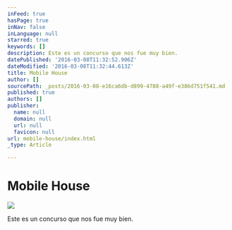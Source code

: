 ```yaml
---
inFeed: true
hasPage: true
inNav: false
inLanguage: null
starred: true
keywords: []
description: Este es un concurso que nos fue muy bien.
datePublished: '2016-03-08T11:32:52.906Z'
dateModified: '2016-03-08T11:32:44.613Z'
title: Mobile House
author: []
sourcePath: _posts/2016-03-08-e16ca6db-d899-4788-a49f-e386d751f541.md
published: true
authors: []
publisher:
  name: null
  domain: null
  url: null
  favicon: null
url: mobile-house/index.html
_type: Article

---
```

# Mobile House
![](https://s3-us-west-2.amazonaws.com/the-grid-img/p/acc4faff72551ceeac1143c8bbf83434841391c4.jpg)

Este es un concurso que nos fue muy bien.